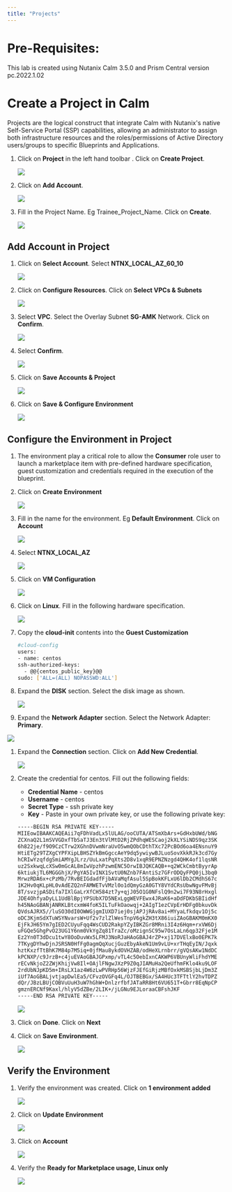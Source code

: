 ```yaml
---
title: "Projects"
---
```


# Pre-Requisites:

This lab is created using Nutanix Calm 3.5.0 and Prism Central version pc.2022.1.02

# Create a Project in Calm

Projects are the logical construct that integrate Calm with Nutanix's native Self-Service Portal (SSP) capabilities, allowing an administrator
to assign both infrastructure resources and the roles/permissions of Active Directory users/groups to specific Blueprints and Applications.

1.  Click on **Project** in the left hand toolbar . Click on **Create
    Project**.

    ![](images/project_list.png)

2.  Click on **Add Account**.

    ![](images/project_namel.png)

3.  Fill in the Project Name. Eg Trainee_Project_Name. Click on
    **Create**.

    ![](images/Project_Detail.png)

## Add Account in Project

1.  Click on **Select Account**. Select **NTNX_LOCAL_AZ_60_10**

    ![](images/Add_Account.png)

2.  Click on **Configure Resources**. Click on **Select VPCs & Subnets**

    ![](images/add-cluster2.png)

3.  Select **VPC**. Select the Overlay Subnet **SG-AMK** Network. Click
    on **Confirm**.

    ![](images/select-vpc.png)

4.  Select **Confirm**.

    ![](images/confirm-vpc.png)

5.  Click on **Save Accounts & Project**

    ![](images/Save-Account2.png)

6.  Click on **Save & Configure Environment**

    ![](images/project_quota.png)

## Configure the Environment in Project

1.  The environment play a critical role to allow the **Consumer** role
    user to launch a marketplace item with pre-defined hardware
    specification, guest customization and credentials required in the
    execution of the blueprint.

2.  Click on **Create Environment**

    ![](images/Create_Environment.png)

3.  Fill in the name for the environment. Eg **Default Environment**.
    Click on **Account**

    ![](images/Environment_Name.png)

4.  Select **NTNX_LOCAL_AZ**

    ![](images/Environment_Account.png)

5.  Click on **VM Configuration**

    ![](images/Environment_Detail.png)

6.  Click on **Linux**. Fill in the following hardware specification.

    ![](images/Linux_HW.png)

7.  Copy the **cloud-init** contents into the **Guest Customization**

    ``` bash
    #cloud-config
    users:
    - name: centos
    ssh-authorized-keys:
      - @@{centos_public_key}@@
    sudo: ['ALL=(ALL) NOPASSWD:ALL'] 
    ```

8.  Expand the **DISK** section. Select the disk image as shown.

    ![](images/Env-Disk-Image.png)

1.  Expand the **Network Adapter** section. Select the Network Adapter:
    **Primary**.

   ![](images/Env-Network-Adapter.png)

1.  Expand the **Connection** section. Click on **Add New Credential**.

    ![](images/Env-Connection.png)

1.  Create the credential for centos. Fill out the following fields:

    -   **Credential Name** - centos
    -   **Username** - centos
    -   **Secret Type** - ssh private key
    -   **Key** - Paste in your own private key, or use the following private key:

    ```bash
    -----BEGIN RSA PRIVATE KEY-----
    MIIEowIBAAKCAQEAii7qFDhVadLx5lULAG/ooCUTA/ATSmXbArs+GdHxbUWd/bNG
    ZCXnaQ2L1mSVVGDxfTbSaTJ3En3tVlMtD2RjZPdhqWESCaoj2kXLYSiNDS9qz3SK
    6h822je/f9O9CzCTrw2XGhnDVwmNraUvO5wmQObCDthTXc72PcBOd6oa4ENsnuY9
    HtiETg29TZXgCYPFXipLBHSZYkBmGgccAeY9dq5ywiywBJLuoSovXkkRJk3cd7Gy
    hCRIwYzqfdgSmiAMYgJLrz/UuLxatPqXts2D8v1xqR9EPNZNzgd4QHK4of1lqsNR
    uz2SxkwqLcXSw0mGcAL8mIwVpzhPzwmENC5OrwIBJQKCAQB++q2WCkCmbtByyrAp
    6ktiukjTL6MGGGhjX/PgYA5IvINX1SvtU0NZnb7FAntiSz7GFrODQyFPQ0jL3bq0
    MrwzRDA6x+cPzMb/7RvBEIGdadfFjbAVaMqfAsul5SpBokKFLxU6lDb2CMdhS67c
    1K2Hv0qKLpHL0vAdEZQ2nFAMWETvVMzl0o1dQmyGzA0GTY8VYdCRsUbwNgvFMvBj
    8T/svzjpASDifa7IXlGaLrXfCH584zt7y+qjJ05O1G0NFslQ9n2wi7F93N8rHxgl
    JDE4OhfyaDyLL1UdBlBpjYPSUbX7D5NExLggWEVFEwx4JRaK6+aDdFDKbSBIidHf
    h45NAoGBANjANRKLBtcxmW4foK5ILTuFkOaowqj+2AIgT1ezCVpErHDFg0bkuvDk
    QVdsAJRX5//luSO30dI0OWWGjgmIUXD7iej0sjAPJjRAv8ai+MYyaLfkdqv1Oj5c
    oDC3KjmSdXTuWSYNvarsW+Uf2v7zlZlWesTnpV6gkZH3tX86iuiZAoGBAKM0mKX0
    EjFkJH65Ym7gIED2CUyuFqq4WsCUD2RakpYZyIBKZGr8MRni3I4z6Hqm+rxVW6Dj
    uFGQe5GhgPvO23UG1Y6nm0VkYgZq81TraZc/oMzignSC95w7OsLaLn6qp32Fje1M
    Ez2Yn0T3dDcu1twY8OoDuvWx5LFMJ3NoRJaHAoGBAJ4rZP+xj17DVElxBo0EPK7k
    7TKygDYhwDjnJSRSN0HfFg0agmQqXucjGuzEbyAkeN1Um9vLU+xrTHqEyIN/Jqxk
    hztKxzfTtBhK7M84p7M5iq+0jfMau8ykdOVHZAB/odHeXLrnbrr/gVQsAKw1NdDC
    kPCNXP/c9JrzB+c4juEVAoGBAJGPxmp/vTL4c5OebIxnCAKWP6VBUnyWliFhdYME
    rECvNkjoZ2ZWjKhijVw8Il+OAjlFNgwJXzP9Z0qJIAMuHa2QeUfhmFKlo4ku9LOF
    2rdUbNJpKD5m+IRsLX1az4W6zLwPVRHp56WjzFJEfGiRjzMBfOxkMSBSjbLjDm3Z
    iUf7AoGBALjvtjapDwlEa5/CFvzOVGFq4L/OJTBEBGx/SA4HUc3TFTtlY2hvTDPZ
    dQr/JBzLBUjCOBVuUuH3uW7hGhW+DnlzrfbfJATaRR8Ht6VU651T+Gbrr8EqNpCP
    gmznERCNf9Kaxl/hlyV5dZBe/2LIK+/jLGNu9EJLoraaCBFshJKF
    -----END RSA PRIVATE KEY-----
    ```

    ![](images/centos_credential.png)

2.  Click on **Done**. Click on **Next**

3.  Click on **Save Environment**.

    ![](images/Save_Environment.png)

## Verify the Environment

1.  Verify the environment was created. Click on **1 environment added**

    ![](images/Project_Detail2.png)

2.  Click on **Update Environment**

    ![](images/Update_Environment.png)

3.  Click on **Account**

    ![](images/Environment_Name.png)

4.  Verify the **Ready for Marketplace usage, Linux only**

    ![](images/Linux_Verification.png)
